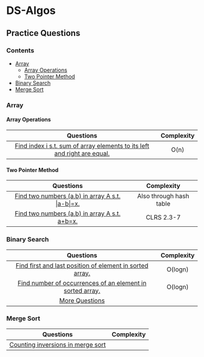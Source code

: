 # DS-Algos

## Practice Questions
### Contents
- [Array](#array)
  - [Array Operations](#array-operations)
  - [Two Pointer Method](#two-pointer-method)
- [Binary Search](#binary-search)
- [Merge Sort](#merge-sort)
### Array

#### Array Operations
| Questions | Complexity | 
|:--:|:--:|
| [Find index i s.t. sum of array elements to its left and right are equal.](https://www.hackerrank.com/challenges/sherlock-and-array/editorial) | O(n) |
#### Two Pointer Method
| Questions | Complexity | 
|:--:|:--:|
| [Find two numbers (a,b) in array A s.t. \|a-b\|=x.](https://www.hackerrank.com/challenges/pairs/problem) | Also through hash table |
| [Find two numbers (a,b) in array A s.t. a+b=x.](https://atekihcan.github.io/CLRS/E02.03-07/) | CLRS 2.3-7 |

### Binary Search
|Questions|Complexity|
|:--:|:--:|
| [Find first and last position of element in sorted array.](https://leetcode.com/problems/find-first-and-last-position-of-element-in-sorted-array/solution/) |O(logn)|
| [Find number of occurrences of an element in sorted array.](https://leetcode.com/discuss/interview-question/124724/) | O(logn)  |
| [More Questions](https://medium.com/techie-delight/binary-search-practice-problems-4c856cd9f26c) | |
### Merge Sort
|Questions|Complexity|
|:--:|:--:|
| [Counting inversions in merge sort](https://www.hackerrank.com/challenges/ctci-merge-sort/problem) | |
